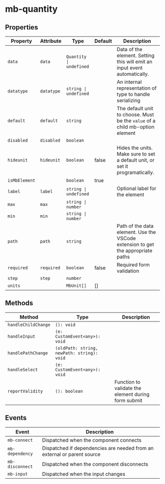 # mb-quantity

## Properties

| Property      | Attribute  | Type                    | Default | Description                                      |
|---------------|------------|-------------------------|---------|--------------------------------------------------|
| `data`        | `data`     | `Quantity \| undefined` |         | Data of the element. Setting this will emit an input event automatically. |
| `datatype`    | `datatype` | `string \| undefined`   |         | An internal representation of type to handle serializing |
| `default`     | `default`  | `string`                |         | The default unit to choose. Must be the `value` of a child mb-option element |
| `disabled`    | `disabled` | `boolean`               |         |                                                  |
| `hideunit`    | `hideunit` | `boolean`               | false   | Hides the units. Make sure to set a default unit, or set it programatically. |
| `isMbElement` |            | `boolean`               | true    |                                                  |
| `label`       | `label`    | `string \| undefined`   |         | Optional label for the element                   |
| `max`         | `max`      | `string \| number`      |         |                                                  |
| `min`         | `min`      | `string \| number`      |         |                                                  |
| `path`        | `path`     | `string`                |         | Path of the data element. Use the VSCode extension to get the appropriate paths |
| `required`    | `required` | `boolean`               | false   | Required form validation                         |
| `step`        | `step`     | `number`                |         |                                                  |
| `units`       |            | `MbUnit[]`              | []      |                                                  |

## Methods

| Method              | Type                                       | Description                                      |
|---------------------|--------------------------------------------|--------------------------------------------------|
| `handleChildChange` | `(): void`                                 |                                                  |
| `handleInput`       | `(e: CustomEvent<any>): void`              |                                                  |
| `handlePathChange`  | `(oldPath: string, newPath: string): void` |                                                  |
| `handleSelect`      | `(e: CustomEvent<any>): void`              |                                                  |
| `reportValidity`    | `(): boolean`                              | Function to validate the element during form submit |

## Events

| Event           | Description                                      |
|-----------------|--------------------------------------------------|
| `mb-connect`    | Dispatched when the component connects           |
| `mb-dependency` | Dispatched if dependencies are needed from an external or parent source |
| `mb-disconnect` | Dispatched when the component disconnects        |
| `mb-input`      | Dispatched when the input changes                |
